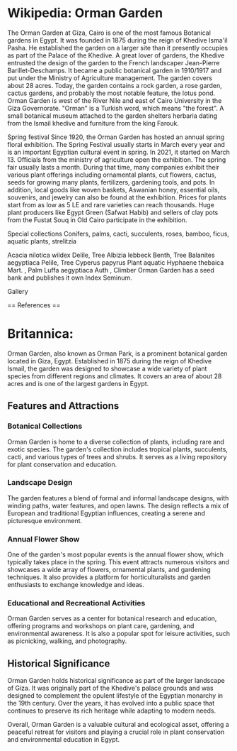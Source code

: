
# Wikipedia: Orman Garden
The Orman Garden at Giza, Cairo is one of the most famous Botanical gardens in Egypt. It was founded in 1875 during the reign of Khedive Isma'il Pasha. He established the garden on a larger site than it presently occupies as part of the Palace of the Khedive. A great lover of gardens, the Khedive entrusted the design of the garden to the French landscaper Jean-Pierre Barillet-Deschamps. It became a public botanical garden in 1910/1917 and put under the Ministry of Agriculture management.
The garden covers about 28 acres. Today, the garden contains  a rock garden, a rose garden, cactus gardens, and probably the most notable feature, the lotus pond.
Orman Garden is west of the River Nile and east of Cairo University in the Giza Governorate. "Orman" is a Turkish word, which means "the forest".
A small botanical museum attached to the garden shelters herbaria dating from the Ismail khedive and furniture from the king Farouk.

Spring festival
Since 1920, the Orman Garden has hosted an annual spring floral exhibition. The Spring Festival usually starts in March every year and is an important Egyptian cultural event in spring. In 2021, it started on March 13. Officials from the ministry of agriculture open the exhibition. The spring fair usually lasts a month. During that time, many companies exhibit their various plant offerings including ornamental plants, cut flowers, cactus, seeds for growing many plants, fertilizers, gardening tools, and pots. In addition, local goods like woven baskets, Aswanian honey, essential oils, souvenirs, and jewelry can also be found at the exhibition. Prices for plants start from as low as 5 LE and rare varieties can reach thousands. Huge plant producers like Egypt Green (Safwat Habib) and sellers of clay pots from the Fustat Souq in Old Cairo participate in the exhibition.

Special collections
Conifers, palms, cacti, succulents, roses, bamboo, ficus, aquatic plants, strelitzia

Acacia nilotica  wildex Delile, Tree
Albizia lebbeck  Benth,  Tree
Balanites aegyptiaca Pelile, Tree
Cyperus papyrus Plant aquatic
Hyphaene thebaica  Mart. , Palm
Luffa aegyptiaca  Auth , Climber
Orman Garden has a seed bank and publishes it own Index Seminum.

Gallery


== References ==
# Britannica:
Orman Garden, also known as Orman Park, is a prominent botanical garden
located in Giza, Egypt. Established in 1875 during the reign of Khedive
Ismail, the garden was designed to showcase a wide variety of plant species
from different regions and climates. It covers an area of about 28 acres and
is one of the largest gardens in Egypt.

## Features and Attractions

### Botanical Collections

Orman Garden is home to a diverse collection of plants, including rare and
exotic species. The garden's collection includes tropical plants, succulents,
cacti, and various types of trees and shrubs. It serves as a living repository
for plant conservation and education.

### Landscape Design

The garden features a blend of formal and informal landscape designs, with
winding paths, water features, and open lawns. The design reflects a mix of
European and traditional Egyptian influences, creating a serene and
picturesque environment.

### Annual Flower Show

One of the garden's most popular events is the annual flower show, which
typically takes place in the spring. This event attracts numerous visitors and
showcases a wide array of flowers, ornamental plants, and gardening
techniques. It also provides a platform for horticulturalists and garden
enthusiasts to exchange knowledge and ideas.

### Educational and Recreational Activities

Orman Garden serves as a center for botanical research and education, offering
programs and workshops on plant care, gardening, and environmental awareness.
It is also a popular spot for leisure activities, such as picnicking, walking,
and photography.

## Historical Significance

Orman Garden holds historical significance as part of the larger landscape of
Giza. It was originally part of the Khedive's palace grounds and was designed
to complement the opulent lifestyle of the Egyptian monarchy in the 19th
century. Over the years, it has evolved into a public space that continues to
preserve its rich heritage while adapting to modern needs.

Overall, Orman Garden is a valuable cultural and ecological asset, offering a
peaceful retreat for visitors and playing a crucial role in plant conservation
and environmental education in Egypt.


